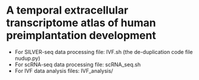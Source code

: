 # A temporal extracellular transcriptome atlas of human preimplantation development
* For SILVER-seq data processing file: IVF.sh (the de-duplication code file nudup.py)
* For scRNA-seq data processing file: scRNA_seq.sh
* For IVF data analysis files: IVF_analysis/
